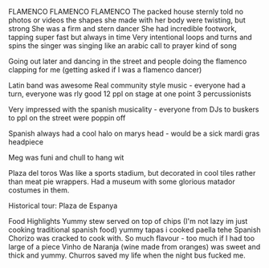 FLAMENCO FLAMENCO FLAMENCO
The packed house
sternly told no photos or videos
the shapes she made with her body were twisting, but strong
She was a firm and stern dancer
She had incredible footwork, tapping super fast but always in time
Very intentional loops and turns and spins
the singer was singing like an arabic call to prayer kind of song

Going out later and dancing in the street and people doing the flamenco clapping for me (getting asked if I was a flamenco dancer)

Latin band was awesome
Real community style music - everyone had a turn, everyone was rly good
12 ppl on stage at one point
3 percussionists

Very impressed with the spanish musicality - everyone from DJs to buskers to ppl on the street were poppin off

Spanish always had a cool halo on marys head - would be a sick mardi gras headpiece

Meg was funi and chull to hang wit

Plaza del toros
Was like a sports stadium, but decorated in cool tiles rather than meat pie wrappers. Had a museum with some glorious matador costumes in them.

Historical tour:
Plaza de Espanya

Food Highlights
Yummy stew served on top of chips (I'm not lazy im just cooking traditional spanish food)
yummy tapas
i cooked paella tehe
Spanish Chorizo was cracked to cook with. So much flavour - too much if I had too large of a piece
Vinho de Naranja (wine made from oranges) was sweet and thick and yummy.
Churros saved my life when the night bus fucked me.

